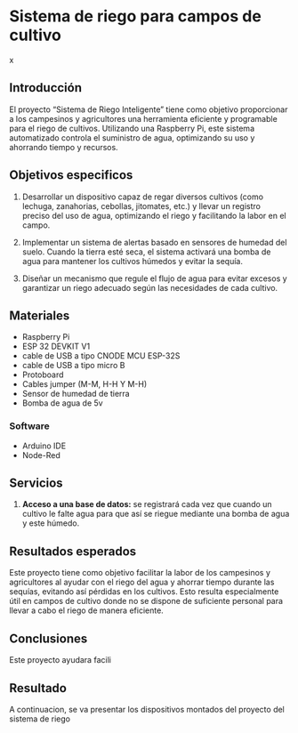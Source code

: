 # Sistema de riego para campos de cultivo
x

## Introducción

El proyecto “Sistema de Riego Inteligente” tiene como objetivo proporcionar a los campesinos y agricultores una herramienta eficiente y programable para el riego de cultivos. Utilizando una Raspberry Pi, este sistema automatizado controla el suministro de agua, optimizando su uso y ahorrando tiempo y recursos.


## Objetivos especificos 

1. Desarrollar un dispositivo capaz de regar diversos cultivos (como lechuga, zanahorias, cebollas, jitomates, etc.) y llevar un registro preciso del uso de agua, optimizando el riego y facilitando la labor en el campo.

2. Implementar un sistema de alertas basado en sensores de humedad del suelo. Cuando la tierra esté seca, el sistema activará una bomba de agua para mantener los cultivos húmedos y evitar la sequía.

3. Diseñar un mecanismo que regule el flujo de agua para evitar excesos y garantizar un riego adecuado según las necesidades de cada cultivo.


## Materiales

- Raspberry Pi
- ESP 32 DEVKIT V1
-  cable de USB a tipo CNODE MCU ESP-32S
-  cable de USB a tipo micro B
-  Protoboard
-  Cables jumper (M-M, H-H Y M-H)
- Sensor de humedad de tierra
- Bomba de agua de 5v


### Software

-  Arduino IDE
-  Node-Red


## Servicios
1.  **Acceso a una base de datos:** se registrará cada vez que cuando un cultivo le falte agua para que así se riegue mediante una bomba de agua y este húmedo.


## Resultados esperados
Este proyecto tiene como objetivo facilitar la labor de los campesinos y agricultores al ayudar con el riego del agua y ahorrar tiempo durante las sequías, evitando así pérdidas en los cultivos. Esto resulta especialmente útil en campos de cultivo donde no se dispone de suficiente personal para llevar a cabo el riego de manera eficiente.


## Conclusiones
Este proyecto ayudara facili

## Resultado 
A continuacion, se va presentar los dispositivos montados del proyecto del sistema de riego 
